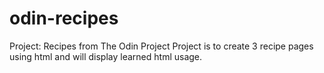 # odin-recipes
Project: Recipes from The Odin Project
Project is to create 3 recipe pages using html and will display learned html usage.